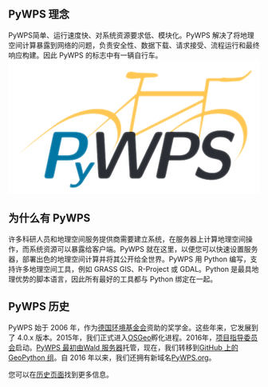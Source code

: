 ## PyWPS 理念

PyWPS简单、运行速度快、对系统资源要求低、模块化。PyWPS 解决了将地理空间计算暴露到网络的问题，负责安全性、数据下载、请求接受、流程运行和最终响应构建。因此 PyWPS 的标志中有一辆自行车。
![](img/(3.2)PyWPS/img-2023-06-28-16-11-32.png)

## 为什么有 PyWPS 

许多科研人员和地理空间服务提供商需要建立系统，在服务器上计算地理空间操作，而系统资源可以暴露给客户端。PyWPS 就在这里，以便您可以快速设置服务器，部署出色的地理空间计算并将其公开给全世界。PyWPS 用 Python 编写，支持许多地理空间工具，例如 GRASS GIS、R-Project 或 GDAL。Python 是最具地理优势的脚本语言，因此所有最好的工具都与 Python 绑定在一起。

## PyWPS 历史

PyWPS 始于 2006 年，作为[德国环境基金会](http://dbu.de/)资助的奖学金。这些年来，它发展到了 4.0.x 版本。2015年，我们正式进入[OSGeo](https://osgeo.org/)孵化进程。2016年，[项目指导委员会](https://pywps.org/development/psc.html)启动。[PyWPS 最初由Wald 服务器](http://wald.intevation.org/)托管，现在，我们转移到[GitHub 上的 GeoPython 组](https://gitub.com/geopython/)。自 2016 年以来，我们还拥有新域名[PyWPS.org](https://pywps.org/)。

您可以在[历史页面](https://pywps.org/history)找到更多信息。